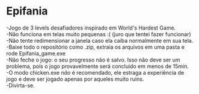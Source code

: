# Epifania
-Jogo de 3 levels desafiadores inspirado em World's Hardest Game.  <br>
-Não funciona em telas muito pequenas :( (juro que tentei fazer funcionar) <br>
-Não tente redimensionar a janela caso ela caiba normalmente em sua tela. <br>
-Baixe todo o repositório como .zip, extraia os arquivos em uma pasta e rode Epifania_game.exe <br>
-Não feche o jogo: o seu progresso não é salvo.  Isso não deve ser um problema, pois o jogo provavelmente será concluido em menos de 15min. <br>
-O modo chicken.exe *não* é recomendado, ele estraga a experiência de jogo e deve ser jogado apenas por aqueles muito ruins. <br>
-Divirta-se. <br>


